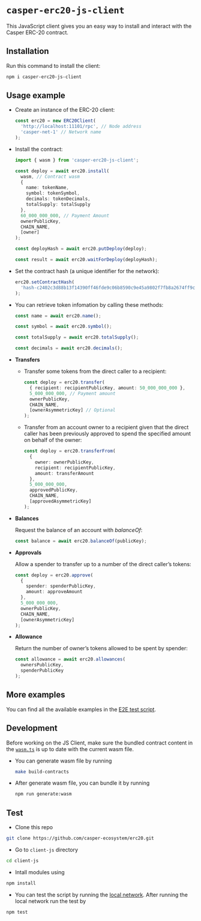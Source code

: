 # `casper-erc20-js-client`

This JavaScript client gives you an easy way to install and interact with the Casper ERC-20 contract.

## Installation

Run this command to install the client:

```bash
npm i casper-erc20-js-client
```

## Usage example

- Create an instance of the ERC-20 client:

  ```ts
  const erc20 = new ERC20Client(
    'http://localhost:11101/rpc', // Node address
    'casper-net-1' // Network name
  );
  ```

- Install the contract:

  ```ts
  import { wasm } from 'casper-erc20-js-client';

  const deploy = await erc20.install(
    wasm, // Contract wasm
    {
      name: tokenName,
      symbol: tokenSymbol,
      decimals: tokenDecimals,
      totalSupply: totalSupply
    },
    60_000_000_000, // Payment Amount
    ownerPublicKey,
    CHAIN_NAME,
    [owner]
  );

  const deployHash = await erc20.putDeploy(deploy);

  const result = await erc20.waitForDeploy(deployHash);
  ```

- Set the contract hash (a unique identifier for the network):

  ```ts
  erc20.setContractHash(
    'hash-c2402c3d88b13f14390ff46fde9c06b8590c9e45a9802f7fb8a2674ff9c1e5b1'
  );
  ```

- You can retrieve token infomation by calling these methods:

  ```ts
  const name = await erc20.name();

  const symbol = await erc20.symbol();

  const totalSupply = await erc20.totalSupply();

  const decimals = await erc20.decimals();
  ```

- **Transfers**

  - Transfer some tokens from the direct caller to a recipient:

    ```ts
    const deploy = erc20.transfer(
      { recipient: recipientPublicKey, amount: 50_000_000_000 },
      5_000_000_000, // Payment amount
      ownerPublicKey,
      CHAIN_NAME,
      [ownerAsymmetricKey] // Optional
    );
    ```

  - Transfer from an account owner to a recipient given that the direct caller has been previously approved to spend the specified amount on behalf of the owner:

    ```ts
    const deploy = erc20.transferFrom(
      {
        owner: ownerPublicKey,
        recipient: recipientPublicKey,
        amount: transferAmount
      },
      5_000_000_000,
      approvedPublicKey,
      CHAIN_NAME,
      [approvedAsymmetricKey]
    );
    ```

- **Balances**

  Request the balance of an account with _balanceOf_:

  ```ts
  const balance = await erc20.balanceOf(publicKey);
  ```

- **Approvals**

  Allow a spender to transfer up to a number of the direct caller’s tokens:

  ```ts
  const deploy = erc20.approve(
    {
      spender: spenderPublicKey,
      amount: approveAmount
    },
    5_000_000_000,
    ownerPublicKey,
    CHAIN_NAME,
    [ownerAsymmetricKey]
  );
  ```

- **Allowance**

  Return the number of owner’s tokens allowed to be spent by spender:

  ```ts
  const allowance = await erc20.allowances(
    ownersPublicKey,
    spenderPublicKey
  );
  ```

## More examples

You can find all the available examples in the [E2E test script](https://github.com/casper-ecosystem/erc20/client-js/tests/e3e).

## Development

Before working on the JS Client, make sure the bundled contract content in the [`wasm.ts`]('./src.wasm.ts') is up to date with the current wasm file.

- You can generate wasm file by running

  ```bash
  make build-contracts
  ```

- After generate wasm file, you can bundle it by running

  ```bash
  npm run generate:wasm
  ```

## Test

- Clone this repo

```bash
git clone https://github.com/casper-ecosystem/erc20.git
```

- Go to `client-js` directory

```bash
cd client-js
```

- Intall modules using

```bash
npm install
```

- You can test the script by running the [local network](https://github.com/casper-network/casper-node/blob/dev/utils/nctl/README.md). After running the local network run the test by

```bash
npm test
```
